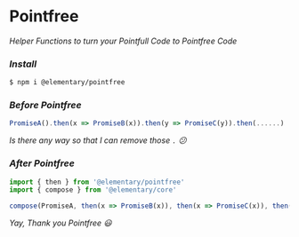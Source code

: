 # Pointfree

_Helper Functions to turn your Pointfull Code to Pointfree Code_

### _Install_
```bash
$ npm i @elementary/pointfree
```
### _Before Pointfree_
```js
PromiseA().then(x => PromiseB(x)).then(y => PromiseC(y)).then(......)
```

_Is there any way so that I can remove those `.` 😕_

### _After Pointfree_

```js 
import { then } from '@elementary/pointfree'
import { compose } from '@elementary/core'

compose(PromiseA, then(x => PromiseB(x)), then(x => PromiseC(x)), then(......))
```
_Yay, Thank you Pointfree 😃_
